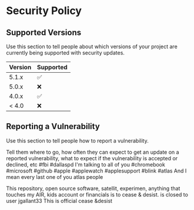 # Security Policy

## Supported Versions

Use this section to tell people about which versions of your project are
currently being supported with security updates.

| Version | Supported          |
| ------- | ------------------ |
| 5.1.x   | :white_check_mark: |
| 5.0.x   | :x:                |
| 4.0.x   | :white_check_mark: |
| < 4.0   | :x:                |

## Reporting a Vulnerability

Use this section to tell people how to report a vulnerability.

Tell them where to go, how often they can expect to get an update on a
reported vulnerability, what to expect if the vulnerability is accepted or
declined, etc
#fbi
#dallaspd
I'm talking to all of you
#chromebook
#microsoft
#github
#apple
#applewatch
#applesupport
#blink
#atlas
And I mean every last one of you atlas people 



This repository, open source software, satellit, experimen, anything that touches my AIR, kids account or financials is to cease & desist.
 is closed to user jgallant33
This is official cease &desist
